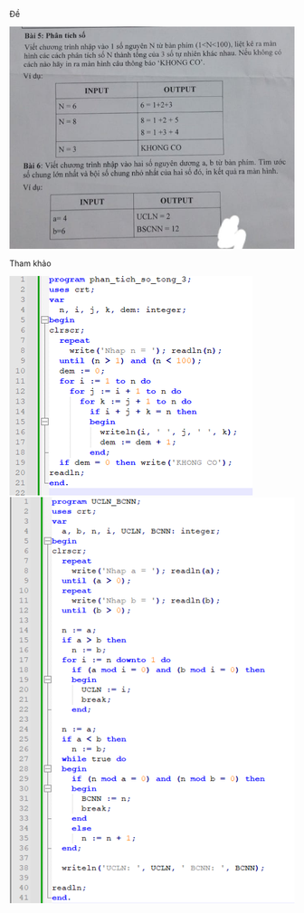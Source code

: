 Đề

![pic_de](https://github.com/NghiLaam/BaiTap_TinHocPhoThongPascalPPython/blob/master/BaiTapPhanTichSoTong3UCLNBCNN/LeNguyenNgocAnhDe.jpg)

Tham khảo

![pic_giai](https://github.com/NghiLaam/BaiTap_TinHocPhoThongPascalPPython/blob/master/BaiTapPhanTichSoTong3UCLNBCNN/LeNguyenNgocAnhGiai1.png)
![pic_giai](https://github.com/NghiLaam/BaiTap_TinHocPhoThongPascalPPython/blob/master/BaiTapPhanTichSoTong3UCLNBCNN/LeNguyenNgocAnhGiai2.png)

